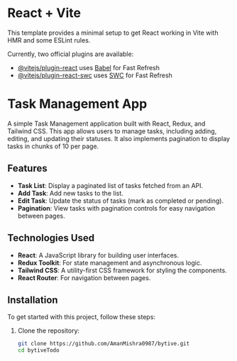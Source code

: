 # React + Vite

This template provides a minimal setup to get React working in Vite with HMR and some ESLint rules.

Currently, two official plugins are available:

- [@vitejs/plugin-react](https://github.com/vitejs/vite-plugin-react/blob/main/packages/plugin-react/README.md) uses [Babel](https://babeljs.io/) for Fast Refresh
- [@vitejs/plugin-react-swc](https://github.com/vitejs/vite-plugin-react-swc) uses [SWC](https://swc.rs/) for Fast Refresh


# Task Management App

A simple Task Management application built with React, Redux, and Tailwind CSS. This app allows users to manage tasks, including adding, editing, and updating their statuses. It also implements pagination to display tasks in chunks of 10 per page.

## Features

- **Task List**: Display a paginated list of tasks fetched from an API.
- **Add Task**: Add new tasks to the list.
- **Edit Task**: Update the status of tasks (mark as completed or pending).
- **Pagination**: View tasks with pagination controls for easy navigation between pages.

## Technologies Used

- **React**: A JavaScript library for building user interfaces.
- **Redux Toolkit**: For state management and asynchronous logic.
- **Tailwind CSS**: A utility-first CSS framework for styling the components.
- **React Router**: For navigation between pages.

## Installation

To get started with this project, follow these steps:

1. Clone the repository:

   ```bash
   git clone https://github.com/AmanMishra0987/bytive.git
   cd bytiveTodo
